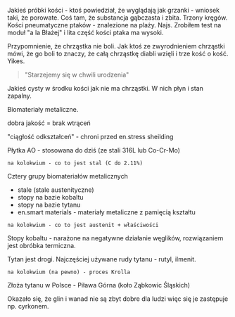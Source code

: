 Jakieś próbki kości - ktoś powiedział, że wyglądają jak grzanki - wniosek taki, że porowate. Coś tam, że substancja gąbczasta i zbita. Trzony kręgów. Kości pneumatyczne ptaków - znalezione na plaży. Najs.  Zrobiłem test na moduł "a la Błażej" i lita część kości ptaka ma wysoki.

Przypomnienie, że chrząstka nie boli. Jak ktoś ze zwyrodnieniem chrząstki mówi, że go boli to znaczy, że całą chrząstkę diabli wzięli i trze kość o kość. Yikes.

> "Starzejemy się w chwili urodzenia"

Jakieś cysty w środku kości jak nie ma chrząstki. W nich płyn i stan zapalny.

Biomateriały metaliczne.

dobra jakość = brak wtrąceń

"ciągłość odkształceń" - chroni przed en.stress sheilding

Płytka AO - stosowana do dziś (ze stali 316L lub Co-Cr-Mo)

`na kolokwium - co to jest stal (C do 2.11%)`

Cztery grupy biomateriałów metalicznych

- stale (stale austenityczne)
- stopy na bazie kobaltu
- stopy na bazie tytanu
- en.smart materials - materiały metaliczne z pamięcią kształtu

`na kolokwium - co to jest austenit + właściwości`

Stopy kobaltu - narażone na negatywne działanie węglików, rozwiązaniem jest obróbka termiczna.

Tytan jest drogi. Najczęściej używane rudy tytanu - rutyl, ilmenit.

`na kolokwium (na pewno) - proces Krolla`

Złoża tytanu w Polsce - Piława Górna (koło Ząbkowic Śląskich)

Okazało się, że glin i wanad nie są zbyt dobre dla ludzi więc się je zastępuje np. cyrkonem.

